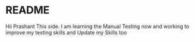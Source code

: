 # README
Hii 
Prashant This side. I am learning the Manual Testing now and working to improve my testing skills and Update my Skills too
